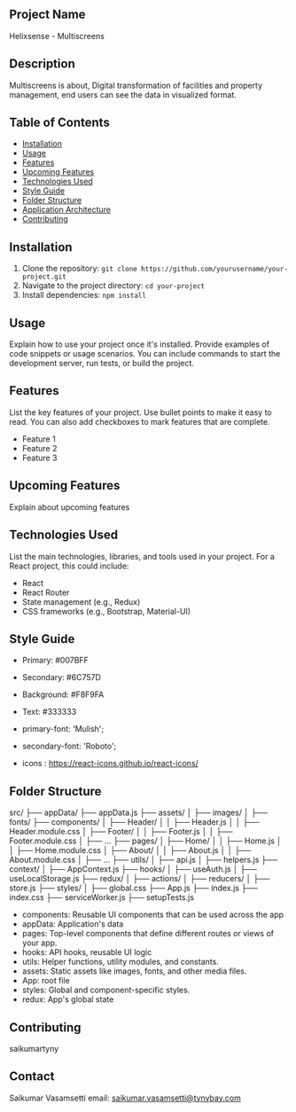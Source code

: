 ## Project Name

Helixsense - Multiscreens

## Description

Multiscreens is about, Digital transformation of facilities and property management, end users can see the data in visualized format.

## Table of Contents

- [Installation](#installation)
- [Usage](#usage)
- [Features](#features)
- [Upcoming Features](#upcoming-features)
- [Technologies Used](#technologies-used)
- [Style Guide](#style-guide)
- [Folder Structure](#folder-structure)
- [Application Architecture](#application-architecture)
- [Contributing](#contributing)

## Installation

1. Clone the repository: `git clone https://github.com/yourusername/your-project.git`
2. Navigate to the project directory: `cd your-project`
3. Install dependencies: `npm install`

## Usage
Explain how to use your project once it's installed. Provide examples of code snippets or usage scenarios. You can include commands to start the development server, run tests, or build the project.

## Features
List the key features of your project. Use bullet points to make it easy to read. You can also add checkboxes to mark features that are complete.

- Feature 1
- Feature 2
- Feature 3

## Upcoming Features
Explain about upcoming features

## Technologies Used
List the main technologies, libraries, and tools used in your project. For a React project, this could include:

- React
- React Router
- State management (e.g., Redux)
- CSS frameworks (e.g., Bootstrap, Material-UI)


## Style Guide
- Primary: #007BFF
- Secondary: #6C757D
- Background: #F8F9FA
- Text: #333333
  
- primary-font: 'Mulish';
- secondary-font: 'Roboto';

- icons : https://react-icons.github.io/react-icons/

## Folder Structure

src/
├── appData/
    ├── appData.js
├── assets/
│   ├── images/
│   ├── fonts/
├── components/
│   ├── Header/
│   │   ├── Header.js
│   │   ├── Header.module.css
│   ├── Footer/
│   │   ├── Footer.js
│   │   ├── Footer.module.css
│   ├── ...
├── pages/
│   ├── Home/
│   │   ├── Home.js
│   │   ├── Home.module.css
│   ├── About/
│   │   ├── About.js
│   │   ├── About.module.css
│   ├── ...
├── utils/
│   ├── api.js
│   ├── helpers.js
├── context/
│   ├── AppContext.js
├── hooks/
│   ├── useAuth.js
│   ├── useLocalStorage.js
├── redux/
│   ├── actions/
│   ├── reducers/
│   ├── store.js
├── styles/
│   ├── global.css
├── App.js
├── index.js
├── index.css
├── serviceWorker.js
├── setupTests.js

- components: Reusable UI components that can be used across the app
- appData: Application's data
- pages: Top-level components that define different routes or views of your app.
- hooks: API hooks, reusable UI logic
- utils: Helper functions, utility modules, and constants.
- assets: Static assets like images, fonts, and other media files.
- App: root file
- styles: Global and component-specific styles.
- redux: App's global state


## Contributing

saikumartyny

## Contact

Saikumar Vasamsetti
email: saikumar.vasamsetti@tynybay.com
